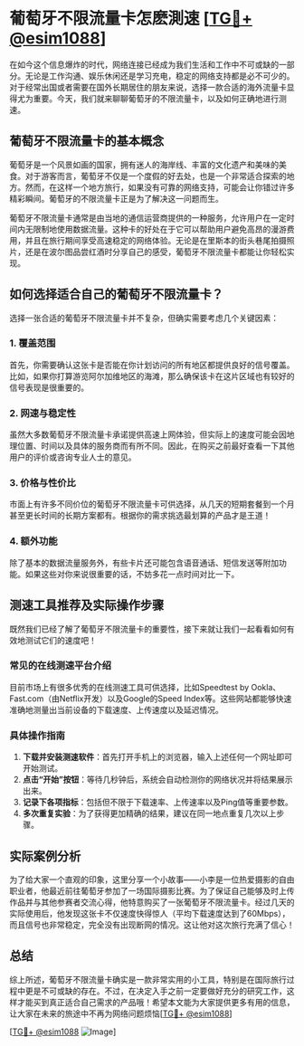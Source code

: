 # 葡萄牙不限流量卡怎麽測速 [[TG💪+ @esim1088](https://t.me/s/esim1088)]

在如今这个信息爆炸的时代，网络连接已经成为我们生活和工作中不可或缺的一部分。无论是工作沟通、娱乐休闲还是学习充电，稳定的网络支持都是必不可少的。对于经常出国或者需要在国外长期居住的朋友来说，选择一款合适的海外流量卡显得尤为重要。今天，我们就来聊聊葡萄牙的不限流量卡，以及如何正确地进行测速。

## 葡萄牙不限流量卡的基本概念

葡萄牙是一个风景如画的国家，拥有迷人的海岸线、丰富的文化遗产和美味的美食。对于游客而言，葡萄牙不仅是一个度假的好去处，也是一个非常适合探索的地方。然而，在这样一个地方旅行，如果没有可靠的网络支持，可能会让你错过许多精彩瞬间。葡萄牙的不限流量卡正是为了解决这一问题而生。

葡萄牙不限流量卡通常是由当地的通信运营商提供的一种服务，允许用户在一定时间内无限制地使用数据流量。这种卡的好处在于它可以帮助用户避免高昂的漫游费用，并且在旅行期间享受高速稳定的网络体验。无论是在里斯本的街头巷尾拍摄照片，还是在波尔图品尝红酒时分享自己的感受，葡萄牙不限流量卡都能让你轻松实现。

## 如何选择适合自己的葡萄牙不限流量卡？

选择一张合适的葡萄牙不限流量卡并不复杂，但确实需要考虑几个关键因素：

### 1. **覆盖范围**  
首先，你需要确认这张卡是否能在你计划访问的所有地区都提供良好的信号覆盖。比如，如果你打算游览阿尔加维地区的海滩，那么确保该卡在这片区域也有较好的信号表现是很重要的。

### 2. **网速与稳定性**  
虽然大多数葡萄牙不限流量卡承诺提供高速上网体验，但实际上的速度可能会因地理位置、时间以及具体的服务商而有所不同。因此，在购买之前最好查看一下其他用户的评价或咨询专业人士的意见。

### 3. **价格与性价比**  
市面上有许多不同价位的葡萄牙不限流量卡可供选择，从几天的短期套餐到一个月甚至更长时间的长期方案都有。根据你的需求挑选最划算的产品才是王道！

### 4. **额外功能**  
除了基本的数据流量服务外，有些卡片还可能包含语音通话、短信发送等附加功能。如果这些对你来说很重要的话，不妨多花一点时间对比一下。

## 测速工具推荐及实际操作步骤

既然我们已经了解了葡萄牙不限流量卡的重要性，接下来就让我们一起看看如何有效地测试它们的速度吧！

### 常见的在线测速平台介绍

目前市场上有很多优秀的在线测速工具可供选择，比如Speedtest by Ookla、Fast.com（由Netflix开发）以及Google的Speed Index等。这些网站都能够快速准确地测量出当前设备的下载速度、上传速度以及延迟情况。

### 具体操作指南

1. **下载并安装测速软件**：首先打开手机上的浏览器，输入上述任何一个网址即可开始测试。
2. **点击“开始”按钮**：等待几秒钟后，系统会自动检测你的网络状况并将结果展示出来。
3. **记录下各项指标**：包括但不限于下载速率、上传速率以及Ping值等重要参数。
4. **多次重复实验**：为了获得更加精确的结果，建议在同一地点重复几次以上步骤。

## 实际案例分析

为了给大家一个直观的印象，这里分享一个小故事——小李是一位热爱摄影的自由职业者，他最近前往葡萄牙参加了一场国际摄影比赛。为了保证自己能够及时上传作品并与其他参赛者交流心得，他特意购买了一张葡萄牙不限流量卡。经过几天的实际使用后，他发现这张卡不仅速度快得惊人（平均下载速度达到了60Mbps），而且信号也非常稳定，完全没有出现断网的情况。这让他对这次旅行充满了信心！

## 总结

综上所述，葡萄牙不限流量卡确实是一款非常实用的小工具，特别是在国际旅行过程中更是不可或缺的存在。不过，在决定入手之前一定要做好充分的研究工作，这样才能买到真正适合自己需求的产品哦！希望本文能为大家提供更多有用的信息，让大家在未来的旅途中不再为网络问题烦恼[[TG💪+ @esim1088](https://t.me/s/esim1088)] 

[[TG💪+ @esim1088](https://t.me/s/esim1088) ![Image](https://i.postimg.cc/4NQfJmqS/Snipaste-2025-05-13-00-14-12.png)]